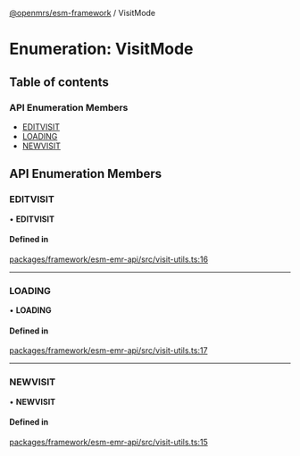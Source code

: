 [@openmrs/esm-framework](../API.md) / VisitMode

# Enumeration: VisitMode

## Table of contents

### API Enumeration Members

- [EDITVISIT](VisitMode.md#editvisit)
- [LOADING](VisitMode.md#loading)
- [NEWVISIT](VisitMode.md#newvisit)

## API Enumeration Members

### EDITVISIT

• **EDITVISIT**

#### Defined in

[packages/framework/esm-emr-api/src/visit-utils.ts:16](https://github.com/openmrs/openmrs-esm-core/blob/main/packages/framework/esm-emr-api/src/visit-utils.ts#L16)

___

### LOADING

• **LOADING**

#### Defined in

[packages/framework/esm-emr-api/src/visit-utils.ts:17](https://github.com/openmrs/openmrs-esm-core/blob/main/packages/framework/esm-emr-api/src/visit-utils.ts#L17)

___

### NEWVISIT

• **NEWVISIT**

#### Defined in

[packages/framework/esm-emr-api/src/visit-utils.ts:15](https://github.com/openmrs/openmrs-esm-core/blob/main/packages/framework/esm-emr-api/src/visit-utils.ts#L15)
